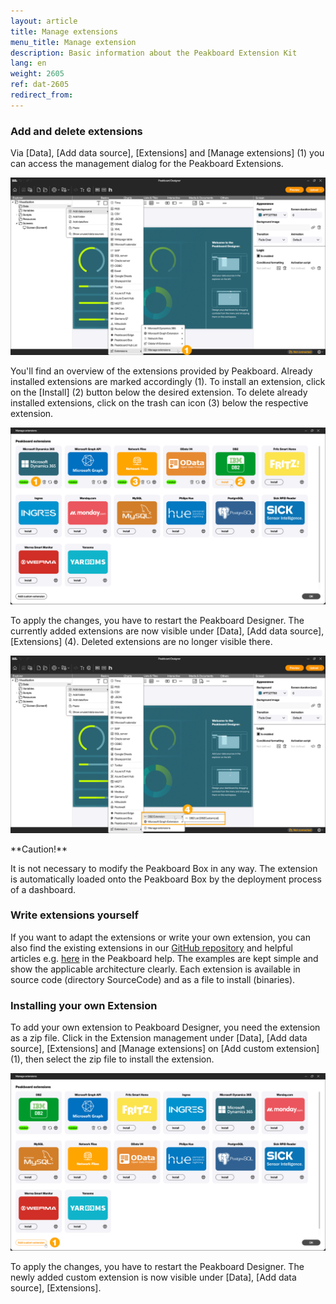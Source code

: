 ```yaml
---
layout: article
title: Manage extensions 
menu_title: Manage extension 
description: Basic information about the Peakboard Extension Kit
lang: en
weight: 2605
ref: dat-2605
redirect_from:
---
```


### Add and delete extensions

Via [Data], [Add data source], [Extensions] and [Manage extensions] (1) you can access the management dialog for the Peakboard Extensions.

![Manage extensions](/assets/images/data-sources/extension/en_extension_add-01.png)

You'll find an overview of the extensions provided by Peakboard. Already installed extensions are marked accordingly (1).
To install an extension, click on the [Install] (2) button below the desired extension.
To delete already installed extensions, click on the trash can icon (3) below the respective extension.

![Add extension](/assets/images/data-sources/extension/en_extension_add-02.png)

To apply the changes, you have to restart the Peakboard Designer.
The currently added extensions are now visible under [Data], [Add data source], [Extensions] (4).
Deleted extensions are no longer visible there.

![Add extension](/assets/images/data-sources/extension/en_extension_add-03.png)

<div class="box-warning" markdown="1">
**Caution!**

It is not necessary to modify the Peakboard Box in any way.
The extension is automatically loaded onto the Peakboard Box by the deployment process of a dashboard.
</div>

### Write extensions yourself

If you want to adapt the extensions or write your own extension, you can also find the existing extensions in our [GitHub repository](https://github.com/Peakboard/PeakboardExtensions) and helpful articles e.g. [here](https://help.peakboard.com/data_sources/Extension/de-DatasourceNoUI.html) in the Peakboard help.
The examples are kept simple and show the applicable architecture clearly.
Each extension is available in source code (directory SourceCode) and as a file to install (binaries).

### Installing your own Extension

To add your own extension to Peakboard Designer, you need the extension as a zip file.
Click in the Extension management under [Data], [Add data source], [Extensions] and [Manage extensions] on [Add custom extension] (1), then select the zip file to install the extension.

![Add your own extension](/assets/images/data-sources/extension/en_extension_add-04.png)

To apply the changes, you have to restart the Peakboard Designer.
The newly added custom extension is now visible under [Data], [Add data source], [Extensions].
